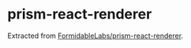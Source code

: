 # prism-react-renderer

Extracted from [FormidableLabs/prism-react-renderer](https://github.com/FormidableLabs/prism-react-renderer).
